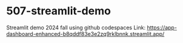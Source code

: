 # 507-streamlit-demo
Streamlit demo 2024 fall using github codespaces 
Link: https://app-dashboard-enhanced-b8qddf83e3e2zq9rklbnnk.streamlit.app/
